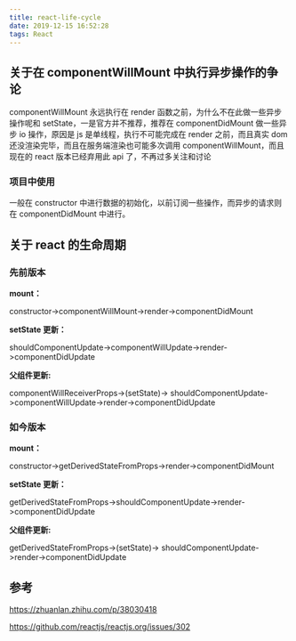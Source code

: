 ```yaml
---
title: react-life-cycle
date: 2019-12-15 16:52:28
tags: React 
---
```


## 关于在 componentWillMount 中执行异步操作的争论

componentWillMount 永远执行在 render 函数之前，为什么不在此做一些异步操作呢和 setState，一是官方并不推荐，推荐在 componentDidMount 做一些异步 io 操作，原因是 js 是单线程，执行不可能完成在 render 之前，而且真实 dom 还没渲染完毕，而且在服务端渲染也可能多次调用 componentWillMount，而且现在的 react 版本已经弃用此 api 了，不再过多关注和讨论

### 项目中使用

一般在 constructor 中进行数据的初始化，以前订阅一些操作，而异步的请求则在 componentDidMount 中进行。

## 关于 react 的生命周期

### 先前版本

**mount：**

constructor->componentWillMount->render->componentDidMount

**setState 更新：**

shouldComponentUpdate->componentWillUpdate->render->componentDidUpdate

**父组件更新:**

componentWillReceiverProps->(setState)->
shouldComponentUpdate->componentWillUpdate->render->componentDidUpdate

### 如今版本

**mount：**

constructor->getDerivedStateFromProps->render->componentDidMount

**setState 更新：**

getDerivedStateFromProps->shouldComponentUpdate->render->componentDidUpdate

**父组件更新:**

getDerivedStateFromProps->(setState)->
shouldComponentUpdate->render->componentDidUpdate

## 参考

<https://zhuanlan.zhihu.com/p/38030418>

<https://github.com/reactjs/reactjs.org/issues/302>